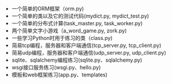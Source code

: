 - 一个简单的ORM框架（orm.py)
- 一个简单的类以及它的测试代码(mydict.py, mydict_test.py)
- 一个简单的分布式计算(task_master.py, task_worker.py)
- 两个简单文字小游戏（a_word_game.py, zork.py)
- 一些学习Python时用于练习的类（class.py)
- 简易tcp编程，服务器和客户端通信(tcp_server.py, tcp_client.py)
- 简易udp编程，服务器和客户端通信(udp_server.py, udp_client.py)
- sqlite、sqlalchemy编程练习(sqlite.py、sqlalchemy.py)
- wsgi接口服务练习(wsgi.py、hello.py)
- 模板和web框架练习(app.py、templates)